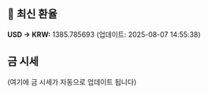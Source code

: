 
## 💱 최신 환율
<!-- EXCHANGE_RATE_START -->
**USD → KRW:** 1385.785693 (업데이트: 2025-08-07 14:55:38)
<!-- EXCHANGE_RATE_END -->

## 금 시세
<!-- GOLD_PRICE_START -->
(여기에 금 시세가 자동으로 업데이트 됩니다)
<!-- GOLD_PRICE_END -->


